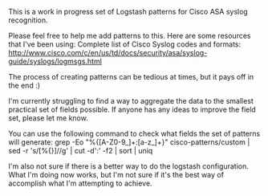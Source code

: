 This is a work in progress set of Logstash patterns for Cisco ASA syslog recognition.

Please feel free to help me add patterns to this.
Here are some resources that I've been using:
Complete list of Cisco Syslog codes and formats: http://www.cisco.com/c/en/us/td/docs/security/asa/syslog-guide/syslogs/logmsgs.html

The process of creating patterns can be tedious at times, but it pays off in the end :)

I'm currently struggling to find a way to aggregate the data to the smallest practical set of fields possible.
If anyone has any ideas to improve the field set, please let me know.

You can use the following command to check what fields the set of patterns will generate:
grep -Eo "%{[A-Z0-9_]+:[a-z_]+}" cisco-patterns/custom | sed -r 's/[%{}]//g' | cut -d':' -f2 | sort | uniq

I'm also not sure if there is a better way to do the logstash configuration. What I'm doing now works, but I'm not sure if it's the best way of accomplish what I'm attempting to achieve.
